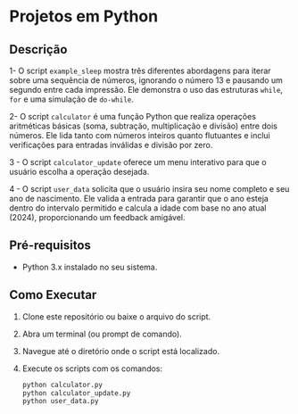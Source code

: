 # Projetos em Python

## Descrição

1- O script `example_sleep` mostra três diferentes abordagens para iterar sobre uma sequência de números, ignorando o número 13 e pausando um segundo entre cada impressão. Ele demonstra o uso das estruturas `while`, `for` e uma simulação de `do-while`.

2- O script `calculator` é uma função Python que realiza operações aritméticas básicas (soma, subtração, multiplicação e divisão) entre dois números. Ele lida tanto com números inteiros quanto flutuantes e inclui verificações para entradas inválidas e divisão por zero.

3 - O script `calculator_update` oferece um menu interativo para que o usuário escolha a operação desejada.

4 - O script `user_data` solicita que o usuário insira seu nome completo e seu ano de nascimento. Ele valida a entrada para garantir que o ano esteja dentro do intervalo permitido e calcula a idade com base no ano atual (2024), proporcionando um feedback amigável.


## Pré-requisitos

- Python 3.x instalado no seu sistema.

## Como Executar

1. Clone este repositório ou baixe o arquivo do script.
2. Abra um terminal (ou prompt de comando).
3. Navegue até o diretório onde o script está localizado.
4. Execute os scripts com os comandos:

   ```bash
   python calculator.py
   python calculator_update.py
   python user_data.py

